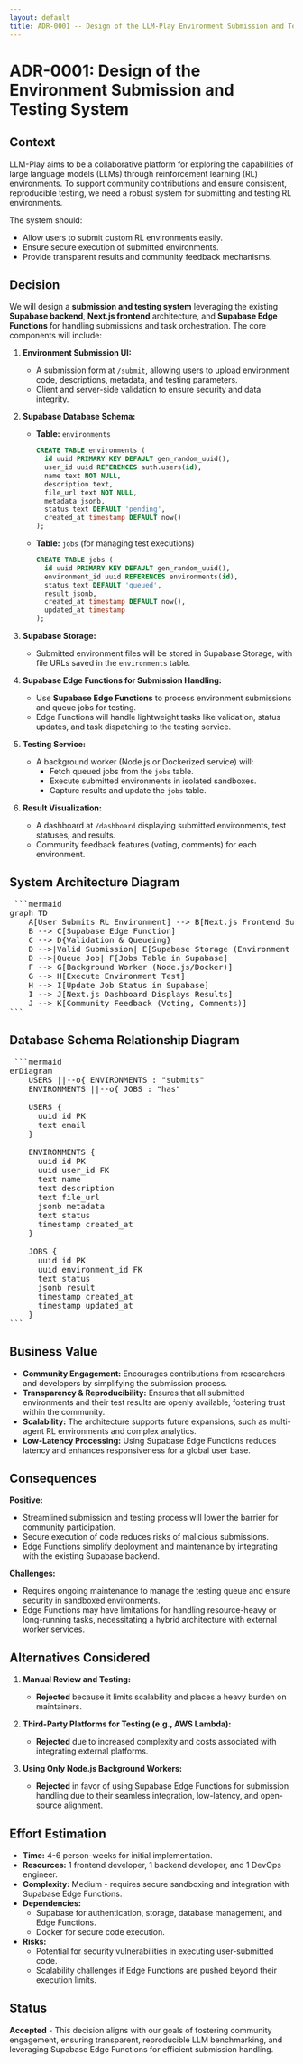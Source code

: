 ```yaml
---
layout: default
title: ADR-0001 -- Design of the LLM-Play Environment Submission and Testing System
---
```


# ADR-0001: Design of the Environment Submission and Testing System

## Context
LLM-Play aims to be a collaborative platform for exploring the capabilities of large language models (LLMs) through reinforcement learning (RL) environments. To support community contributions and ensure consistent, reproducible testing, we need a robust system for submitting and testing RL environments.

The system should:
- Allow users to submit custom RL environments easily.
- Ensure secure execution of submitted environments.
- Provide transparent results and community feedback mechanisms.

## Decision
We will design a **submission and testing system** leveraging the existing **Supabase backend**, **Next.js frontend** architecture, and **Supabase Edge Functions** for handling submissions and task orchestration. The core components will include:

1. **Environment Submission UI:**
   - A submission form at `/submit`, allowing users to upload environment code, descriptions, metadata, and testing parameters.
   - Client and server-side validation to ensure security and data integrity.

2. **Supabase Database Schema:**
   - **Table:** `environments`
     ```sql
     CREATE TABLE environments (
       id uuid PRIMARY KEY DEFAULT gen_random_uuid(),
       user_id uuid REFERENCES auth.users(id),
       name text NOT NULL,
       description text,
       file_url text NOT NULL,
       metadata jsonb,
       status text DEFAULT 'pending',
       created_at timestamp DEFAULT now()
     );
     ```
   - **Table:** `jobs` (for managing test executions)
     ```sql
     CREATE TABLE jobs (
       id uuid PRIMARY KEY DEFAULT gen_random_uuid(),
       environment_id uuid REFERENCES environments(id),
       status text DEFAULT 'queued',
       result jsonb,
       created_at timestamp DEFAULT now(),
       updated_at timestamp
     );
     ```

3. **Supabase Storage:**
   - Submitted environment files will be stored in Supabase Storage, with file URLs saved in the `environments` table.

4. **Supabase Edge Functions for Submission Handling:**
   - Use **Supabase Edge Functions** to process environment submissions and queue jobs for testing.
   - Edge Functions will handle lightweight tasks like validation, status updates, and task dispatching to the testing service.

5. **Testing Service:**
   - A background worker (Node.js or Dockerized service) will:
     - Fetch queued jobs from the `jobs` table.
     - Execute submitted environments in isolated sandboxes.
     - Capture results and update the `jobs` table.

6. **Result Visualization:**
   - A dashboard at `/dashboard` displaying submitted environments, test statuses, and results.
   - Community feedback features (voting, comments) for each environment.

## System Architecture Diagram
<pre> ```mermaid
graph TD
    A[User Submits RL Environment] --> B[Next.js Frontend Submission Form]
    B --> C[Supabase Edge Function]
    C --> D{Validation & Queueing}
    D -->|Valid Submission| E[Supabase Storage (Environment Files)]
    D -->|Queue Job| F[Jobs Table in Supabase]
    F --> G[Background Worker (Node.js/Docker)]
    G --> H[Execute Environment Test]
    H --> I[Update Job Status in Supabase]
    I --> J[Next.js Dashboard Displays Results]
    J --> K[Community Feedback (Voting, Comments)]
``` </pre>

## Database Schema Relationship Diagram
<pre> ```mermaid
erDiagram
    USERS ||--o{ ENVIRONMENTS : "submits"
    ENVIRONMENTS ||--o{ JOBS : "has"
    
    USERS {
      uuid id PK
      text email
    }
    
    ENVIRONMENTS {
      uuid id PK
      uuid user_id FK
      text name
      text description
      text file_url
      jsonb metadata
      text status
      timestamp created_at
    }
    
    JOBS {
      uuid id PK
      uuid environment_id FK
      text status
      jsonb result
      timestamp created_at
      timestamp updated_at
    }
``` </pre>

## Business Value
- **Community Engagement:** Encourages contributions from researchers and developers by simplifying the submission process.
- **Transparency & Reproducibility:** Ensures that all submitted environments and their test results are openly available, fostering trust within the community.
- **Scalability:** The architecture supports future expansions, such as multi-agent RL environments and complex analytics.
- **Low-Latency Processing:** Using Supabase Edge Functions reduces latency and enhances responsiveness for a global user base.

## Consequences
**Positive:**
- Streamlined submission and testing process will lower the barrier for community participation.
- Secure execution of code reduces risks of malicious submissions.
- Edge Functions simplify deployment and maintenance by integrating with the existing Supabase backend.

**Challenges:**
- Requires ongoing maintenance to manage the testing queue and ensure security in sandboxed environments.
- Edge Functions may have limitations for handling resource-heavy or long-running tasks, necessitating a hybrid architecture with external worker services.

## Alternatives Considered
1. **Manual Review and Testing:**
   - **Rejected** because it limits scalability and places a heavy burden on maintainers.

2. **Third-Party Platforms for Testing (e.g., AWS Lambda):**
   - **Rejected** due to increased complexity and costs associated with integrating external platforms.

3. **Using Only Node.js Background Workers:**
   - **Rejected** in favor of using Supabase Edge Functions for submission handling due to their seamless integration, low-latency, and open-source alignment.

## Effort Estimation
- **Time:** 4-6 person-weeks for initial implementation.
- **Resources:** 1 frontend developer, 1 backend developer, and 1 DevOps engineer.
- **Complexity:** Medium - requires secure sandboxing and integration with Supabase Edge Functions.
- **Dependencies:**
  - Supabase for authentication, storage, database management, and Edge Functions.
  - Docker for secure code execution.
- **Risks:**
  - Potential for security vulnerabilities in executing user-submitted code.
  - Scalability challenges if Edge Functions are pushed beyond their execution limits.

## Status
**Accepted** - This decision aligns with our goals of fostering community engagement, ensuring transparent, reproducible LLM benchmarking, and leveraging Supabase Edge Functions for efficient submission handling.